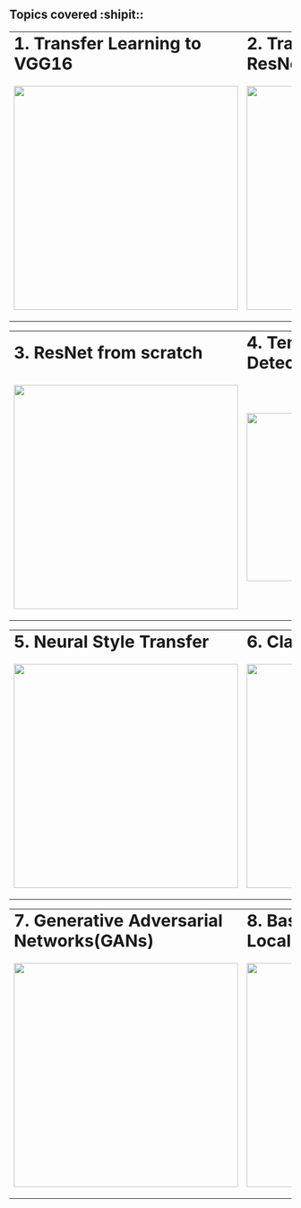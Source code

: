 ## Topics covered :shipit::

<table border="0">
 <tr>
    <td><b style="font-size:30px">1. Transfer Learning to VGG16</b></td>
    <td><b style="font-size:30px">2. Transfer Learning to ResNet</b></td>
 </tr>
 <tr>
    <td>
       <p align="center">
       <img width="400" height="400" src="https://user-images.githubusercontent.com/52584370/230784747-e85223b1-a6c6-4c51-9041-45292da1e4b7.png">
       </p>
    </td>
    <td>
       <p align="center">
       <img width="400" height="400" src="https://user-images.githubusercontent.com/52584370/230783541-ac9c3a3a-50fe-48a4-9e78-c86eda5a3394.png">
       </p>
    </td>
 </tr>
</table>



<table border="0">
 <tr>
    <td><b style="font-size:30px">3. ResNet from scratch</b></td>
    <td><b style="font-size:30px">4. Tensorflow Single Shot Detector(SSD)</b></td>
 </tr>
 <tr>
    <td>
       <p align="center">
       <img width="400" height="400" src="https://user-images.githubusercontent.com/52584370/230783599-2eeea1f4-7576-4022-9728-8295313ae4fd.png">
       </p>
    </td>
    <td>
       <p align="center">
       <img width="400" height="300" src="https://user-images.githubusercontent.com/52584370/230783660-10807342-4ab3-4c70-9b56-9846012f7cde.png">
       </p>
    </td>
 </tr>
</table>


<table border="0">
 <tr>
    <td><b style="font-size:30px">5. Neural Style Transfer</b></td>
    <td><b style="font-size:30px">6. Class Activation Maps</b></td>
 </tr>
 <tr>
    <td>
       <p align="center">
       <img width="400" height="400" src="https://user-images.githubusercontent.com/52584370/230784858-667cc8ee-b677-489a-b233-990c1e3f1b72.gif">
       </p>
    </td>
    <td>
       <p align="center">
       <img width="400" height="400" src="https://user-images.githubusercontent.com/52584370/230784892-0445ddd6-23b9-4efb-91c3-df0362ec2b43.png">
       </p>
    </td>
 </tr>

<table border="0">
 <tr>
    <td><b style="font-size:30px">7. Generative Adversarial Networks(GANs)</b></td>
    <td><b style="font-size:30px">8. Basic Object Localization Project</b></td>
 </tr>
 <tr>
    <td>
       <p align="center">
       <img width="400" height="400" src="https://user-images.githubusercontent.com/52584370/230784932-fefe3ee2-c544-46f7-abc9-0b3214e1af93.gif">
       </p>
    </td>
    <td>
       <p align="center">
       <img width="400" height="400" src="https://user-images.githubusercontent.com/52584370/230784979-0eb8990d-898e-4586-95ff-69ffdbcb4b9b.png">
       </p>
    </td>
 </tr>
</table>


